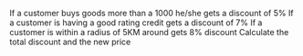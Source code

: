 If a customer buys goods more than a 1000 he/she gets a discount of 5%
If a customer is having a good rating credit gets a discount of 7%
If a customer is within a radius of 5KM around gets 8% discount
Calculate the total discount and the new price